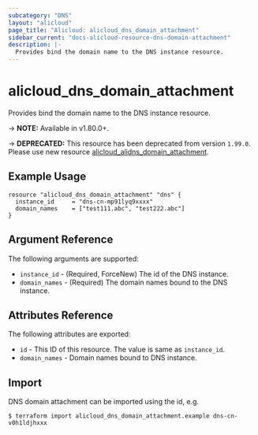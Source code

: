 ```yaml
---
subcategory: "DNS"
layout: "alicloud"
page_title: "Alicloud: alicloud_dns_domain_attachment"
sidebar_current: "docs-alicloud-resource-dns-domain-attachment"
description: |-
  Provides bind the domain name to the DNS instance resource.
---
```


# alicloud\_dns\_domain\_attachment

Provides bind the domain name to the DNS instance resource.

-> **NOTE:** Available in v1.80.0+.

-> **DEPRECATED:**  This resource has been deprecated from version `1.99.0`. Please use new resource [alicloud_alidns_domain_attachment](https://www.terraform.io/docs/providers/alicloud/r/alidns_domain_attachment.html).

## Example Usage

```
resource "alicloud_dns_domain_attachment" "dns" {
  instance_id     = "dns-cn-mp91lyq9xxxx"
  domain_names    = ["test111.abc", "test222.abc"]
}
```
## Argument Reference

The following arguments are supported:

* `instance_id` - (Required, ForceNew) The id of the DNS instance.
* `domain_names` - (Required) The domain names bound to the DNS instance.

## Attributes Reference

The following attributes are exported:

* `id` - This ID of this resource. The value is same as `instance_id`. 
* `domain_names` - Domain names bound to DNS instance.

## Import

DNS domain attachment can be imported using the id, e.g.

```
$ terraform import alicloud_dns_domain_attachment.example dns-cn-v0h1ldjhxxx
```
